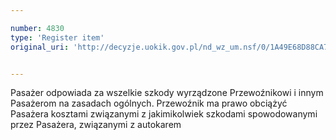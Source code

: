 ```yaml
---

number: 4830
type: 'Register item'
original_uri: 'http://decyzje.uokik.gov.pl/nd_wz_um.nsf/0/1A49E68D88CA7C08C1257B830035ECEF?OpenDocument'


---
```


Pasażer odpowiada za wszelkie szkody wyrządzone Przewoźnikowi i innym Pasażerom na zasadach ogólnych. Przewoźnik ma prawo obciążyć Pasażera kosztami związanymi z jakimikolwiek szkodami spowodowanymi przez Pasażera, związanymi z autokarem
